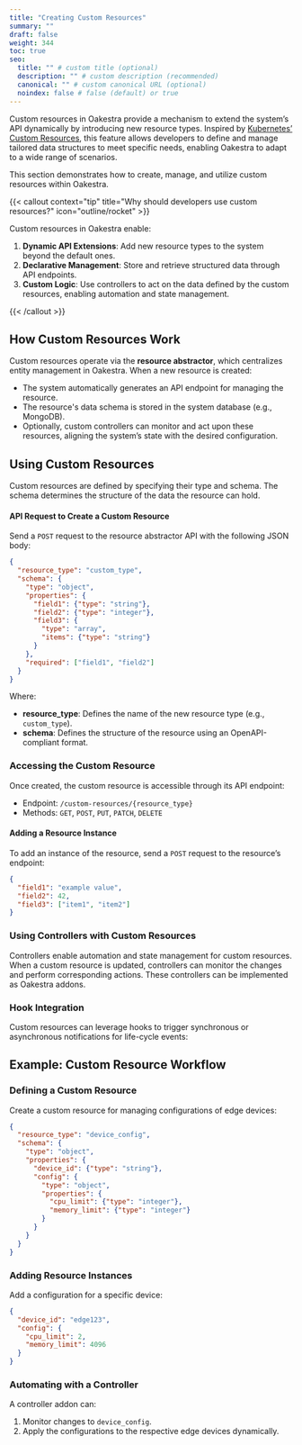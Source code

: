 ```yaml
---
title: "Creating Custom Resources"
summary: ""
draft: false
weight: 344
toc: true
seo:
  title: "" # custom title (optional)
  description: "" # custom description (recommended)
  canonical: "" # custom canonical URL (optional)
  noindex: false # false (default) or true
---
```


Custom resources in Oakestra provide a mechanism to extend the system’s API dynamically by introducing new resource types. Inspired by [Kubernetes’ Custom Resources](https://kubernetes.io/docs/concepts/extend-kubernetes/api-extension/custom-resources/), this feature allows developers to define and manage tailored data structures to meet specific needs, enabling Oakestra to adapt to a wide range of scenarios.

This section demonstrates how to create, manage, and utilize custom resources within Oakestra.

{{< callout context="tip" title="Why should developers use custom resources?" icon="outline/rocket" >}}

Custom resources in Oakestra enable:
1. **Dynamic API Extensions**: Add new resource types to the system beyond the default ones.
2. **Declarative Management**: Store and retrieve structured data through API endpoints.
3. **Custom Logic**: Use controllers to act on the data defined by the custom resources, enabling automation and state management.

{{< /callout >}}


## How Custom Resources Work

Custom resources operate via the **resource abstractor**, which centralizes entity management in Oakestra. When a new resource is created:
- The system automatically generates an API endpoint for managing the resource.
- The resource's data schema is stored in the system database (e.g., MongoDB).
- Optionally, custom controllers can monitor and act upon these resources, aligning the system’s state with the desired configuration.


## Using Custom Resources

Custom resources are defined by specifying their type and schema. The schema determines the structure of the data the resource can hold.

#### API Request to Create a Custom Resource
Send a `POST` request to the resource abstractor API with the following JSON body:
```json
{
  "resource_type": "custom_type",
  "schema": {
    "type": "object",
    "properties": {
      "field1": {"type": "string"},
      "field2": {"type": "integer"},
      "field3": {
        "type": "array",
        "items": {"type": "string"}
      }
    },
    "required": ["field1", "field2"]
  }
}
```
Where:
- **resource_type**: Defines the name of the new resource type (e.g., `custom_type`).
- **schema**: Defines the structure of the resource using an OpenAPI-compliant format.

### Accessing the Custom Resource

Once created, the custom resource is accessible through its API endpoint:
- Endpoint: `/custom-resources/{resource_type}`
- Methods: `GET`, `POST`, `PUT`, `PATCH`, `DELETE`

#### Adding a Resource Instance
To add an instance of the resource, send a `POST` request to the resource’s endpoint:
```json
{
  "field1": "example value",
  "field2": 42,
  "field3": ["item1", "item2"]
}
```


### Using Controllers with Custom Resources

Controllers enable automation and state management for custom resources. When a custom resource is updated, controllers can monitor the changes and perform corresponding actions. These controllers can be implemented as Oakestra addons.


### Hook Integration
Custom resources can leverage hooks to trigger synchronous or asynchronous notifications for life-cycle events:


## Example: Custom Resource Workflow

### Defining a Custom Resource
Create a custom resource for managing configurations of edge devices:
```json
{
  "resource_type": "device_config",
  "schema": {
    "type": "object",
    "properties": {
      "device_id": {"type": "string"},
      "config": {
        "type": "object",
        "properties": {
          "cpu_limit": {"type": "integer"},
          "memory_limit": {"type": "integer"}
        }
      }
    }
  }
}
```

### Adding Resource Instances
Add a configuration for a specific device:
```json
{
  "device_id": "edge123",
  "config": {
    "cpu_limit": 2,
    "memory_limit": 4096
  }
}
```

### Automating with a Controller
A controller addon can:
1. Monitor changes to `device_config`.
2. Apply the configurations to the respective edge devices dynamically.